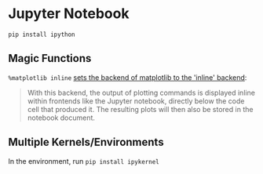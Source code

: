 # Jupyter Notebook

`pip install ipython`

## Magic Functions

`%matplotlib inline` [sets the backend of matplotlib to the 'inline' backend](http://ipython.readthedocs.io/en/stable/interactive/plotting.html):

> With this backend, the output of plotting commands is displayed inline within frontends like the Jupyter notebook, directly below the code cell that produced it. The resulting plots will then also be stored in the notebook document.

## Multiple Kernels/Environments

In the environment, run `pip install ipykernel`